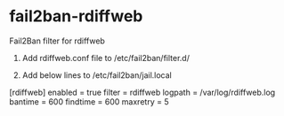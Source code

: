 # fail2ban-rdiffweb
Fail2Ban filter for rdiffweb

1) Add rdiffweb.conf file to /etc/fail2ban/filter.d/

2) Add below lines to /etc/fail2ban/jail.local

[rdiffweb]
enabled  = true
filter   = rdiffweb
logpath  = /var/log/rdiffweb.log
bantime = 600
findtime = 600
maxretry = 5
